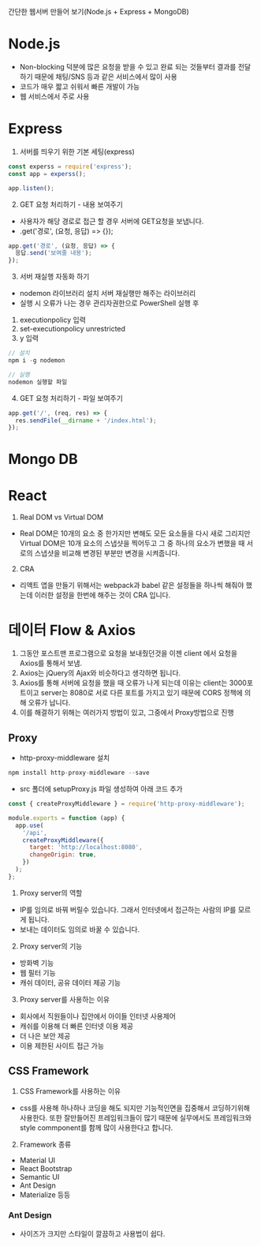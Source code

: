 간단한 웹서버 만들어 보기(Node.js + Express + MongoDB)

# Node.js
- Non-blocking 덕분에 많은 요청을 받을 수 있고 완료 되는 것들부터 결과를 전달하기 때문에 채팅/SNS 등과 같은 서비스에서 많이 사용
- 코드가 매우 짧고 쉬워서 빠른 개발이 가능
- 웹 서비스에서 주로 사용

# Express
1. 서버를 띄우기 위한 기본 세팅(express)
```javascript
const experss = require('express');
const app = experss();

app.listen();
```

2. GET 요청 처리하기 - 내용 보여주기
- 사용자가 해당 경로로 접근 할 경우 서버에 GET요청을 보냅니다.
- .get('경로', (요청, 응답) => {});
```javascript
app.get('경로', (요청, 응답) => {
  응답.send('보여줄 내용');
});
```

3. 서버 재실행 자동화 하기
- nodemon 라이브러리 설치 서버 재실행만 해주는 라이브러리
- 실행 시 오류가 나는 경우 관리자권한으로 PowerShell 실행 후   
1. executionpolicy 입력
2. set-executionpolicy unrestricted
3. y 입력
```javascript
// 설치
npm i -g nodemon

// 실행
nodemon 실행할 파일
```

4. GET 요청 처리하기 - 파일 보여주기
```javascript
app.get('/', (req, res) => {
  res.sendFile(__dirname + '/index.html');
});
```

# Mongo DB

# React
1. Real DOM vs Virtual DOM
- Real DOM은 10개의 요소 중 한가지만 변해도 모든 요소들을 다시 새로 그리지만 Virtual DOM은 10개 요소의 스냅샷을 찍어두고 그 중 하나의 요소가 변했을 때 서로의 스냅샷을 비교해 변경된 부분만 변경을 시켜줍니다.

2. CRA
- 리액트 앱을 만들기 위해서는 webpack과 babel 같은 설정들을 하나씩 해줘야 했는데 이러한 설정을 한번에 해주는 것이 CRA 입니다.

# 데이터 Flow & Axios
1. 그동안 포스트맨 프로그램으로 요청을 보내줬던것을 이젠 client 에서 요청을 Axios를 통해서 보냄.
2. Axios는 jQuery의 Ajax와 비슷하다고 생각하면 됩니다.
3. Axios를 통해 서버에 요청을 했을 때 오류가 나게 되는데 이유는 client는 3000포트이고 server는 8080로 서로 다른 포트를 가지고 있기 때문에 CORS 정책에 의해 오류가 납니다.
4. 이를 해결하기 위해는 여러가지 방법이 있고, 그중에서 Proxy방법으로 진행

## Proxy
- http-proxy-middleware 설치
```javascript
npm install http-proxy-middleware --save
```
- src 폴더에 setupProxy.js 파일 생성하여 아래 코드 추가
```javascript
const { createProxyMiddleware } = require('http-proxy-middleware');

module.exports = function (app) {
  app.use(
    '/api',
    createProxyMiddleware({
      target: 'http://localhost:8080',
      changeOrigin: true,
    })
  );
};
```
1. Proxy server의 역할
- IP를 임의로 바꿔 버릴수 있습니다. 그래서 인터넷에서 접근하는 사람의 IP를 모르게 됩니다.
- 보내는 데이터도 임의로 바꿀 수 있습니다.

2. Proxy server의 기능
- 방화벽 기능
- 웹 필터 기능
- 캐쉬 데이터, 공유 데이터 제공 기능

3. Proxy server를 사용하는 이유
- 회사에서 직원들이나 집안에서 아이들 인터넷 사용제어
- 캐쉬를 이용해 더 빠른 인터넷 이용 제공
- 더 나은 보안 제공
- 이용 제한된 사이트 접근 가능

## CSS Framework
1. CSS Framework를 사용하는 이유
- css를 사용해 하나하나 코딩을 해도 되지만 기능적인면을 집중해서 코딩하기위해 사용한다. 또한 잘만들어진 프레임워크들이 많기 때문에 실무에서도 프레임워크와 style commponent를 함께 많이 사용한다고 합니다.

2. Framework 종류
- Material UI
- React Bootstrap
- Semantic UI
- Ant Design
- Materialize 등등

### Ant Design
- 사이즈가 크지만 스타일이 깔끔하고 사용법이 쉽다.